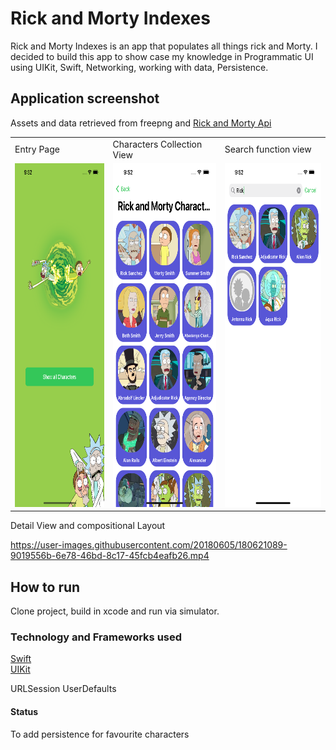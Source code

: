 # Rick and Morty Indexes

Rick and Morty Indexes is an app that populates all things rick and Morty. I decided to build this app to show case my knowledge in Programmatic UI 
using UIKit, Swift, Networking, working with data, Persistence. 

## Application screenshot

Assets and data retrieved from freepng and  [Rick and Morty Api](https://rickandmortyapi.com)


<table>
  <tr>
    <td>Entry Page</td>
     <td>Characters Collection View</td>
     <td>Search function view</td>
  </tr>
  <tr>
    <td><img src="https://github.com/Tsenguun132/Rick-and-Morty-Index/blob/main/Simulator%20Screen%20Shot%20-%20iPhone%2013%20Pro%20Max%20-%202022-07-23%20at%2021.52.44.png" width=300 height=550></td>
    <td><img src="https://github.com/Tsenguun132/Rick-and-Morty-Index/blob/main/Simulator%20Screen%20Shot%20-%20iPhone%2013%20Pro%20Max%20-%202022-07-23%20at%2021.52.46.png" width=300 height=550></td>
    <td><img src="https://github.com/Tsenguun132/Rick-and-Morty-Index/blob/main/Simulator%20Screen%20Shot%20-%20iPhone%2013%20Pro%20Max%20-%202022-07-23%20at%2021.52.50.png" width=300 height=550></td>
  </tr>
 </table>
 
 
Detail View and compositional Layout

https://user-images.githubusercontent.com/20180605/180621089-9019556b-6e78-46bd-8c17-45fcb4eafb26.mp4

## How to run

Clone project, build in xcode and run via simulator.

### Technology and Frameworks used

[Swift](https://developer.apple.com/swift/)\
[UIKit](https://developer.apple.com/documentation/uikit)

URLSession
UserDefaults


#### Status

To add persistence for favourite characters

